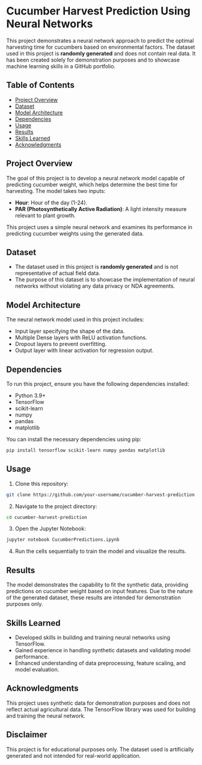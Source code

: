 # Cucumber Harvest Prediction Using Neural Networks

This project demonstrates a neural network approach to predict the optimal harvesting time for cucumbers based on environmental factors. The dataset used in this project is **randomly generated** and does not contain real data. It has been created solely for demonstration purposes and to showcase machine learning skills in a GitHub portfolio.

## Table of Contents
- [Project Overview](#project-overview)
- [Dataset](#dataset)
- [Model Architecture](#model-architecture)
- [Dependencies](#dependencies)
- [Usage](#usage)
- [Results](#results)
- [Skills Learned](#skills-learned)
- [Acknowledgments](#acknowledgments)

## Project Overview
The goal of this project is to develop a neural network model capable of predicting cucumber weight, which helps determine the best time for harvesting. The model takes two inputs:
- **Hour**: Hour of the day (1-24).
- **PAR (Photosynthetically Active Radiation)**: A light intensity measure relevant to plant growth.

This project uses a simple neural network and examines its performance in predicting cucumber weights using the generated data.

## Dataset
- The dataset used in this project is **randomly generated** and is not representative of actual field data.
- The purpose of this dataset is to showcase the implementation of neural networks without violating any data privacy or NDA agreements.

## Model Architecture
The neural network model used in this project includes:
- Input layer specifying the shape of the data.
- Multiple Dense layers with ReLU activation functions.
- Dropout layers to prevent overfitting.
- Output layer with linear activation for regression output.

## Dependencies
To run this project, ensure you have the following dependencies installed:
- Python 3.9+
- TensorFlow
- scikit-learn
- numpy
- pandas
- matplotlib

You can install the necessary dependencies using pip:

  ```bash
  pip install tensorflow scikit-learn numpy pandas matplotlib
  ```
## Usage
1. Clone this repository:
 
  ```bash
  git clone https://github.com/your-username/cucumber-harvest-prediction.git
  ```
2. Navigate to the project directory:
 
  ```bash
  cd cucumber-harvest-prediction
  ```
3. Open the Jupyter Notebook:

  ```bash
  jupyter notebook CucumberPredictions.ipynb
  ```
4. Run the cells sequentially to train the model and visualize the results.

## Results
The model demonstrates the capability to fit the synthetic data, providing predictions on cucumber weight based on input features. Due to the nature of the generated dataset, these results are intended for demonstration purposes only.

## Skills Learned
- Developed skills in building and training neural networks using TensorFlow.
- Gained experience in handling synthetic datasets and validating model performance.
- Enhanced understanding of data preprocessing, feature scaling, and model evaluation.

## Acknowledgments
This project uses synthetic data for demonstration purposes and does not reflect actual agricultural data.
The TensorFlow library was used for building and training the neural network.

## Disclaimer
This project is for educational purposes only. The dataset used is artificially generated and not intended for real-world application.
